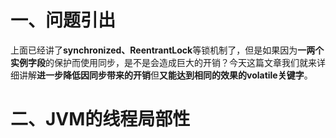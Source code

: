 # 一、问题引出
 上面已经讲了**synchronized、ReentrantLock**等锁机制了，但是如果因为**一两个实例字段**的保护而使用同步，是不是会造成巨大的开销？今天这篇文章我们就来详细讲解**进一步降低因同步带来的开销**但**又能达到相同的效果的volatile关键字**。

# 二、JVM的线程局部性